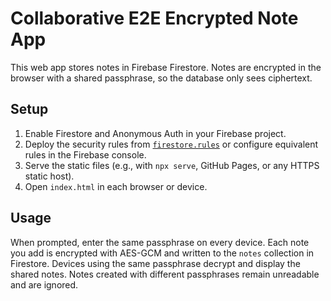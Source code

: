# Collaborative E2E Encrypted Note App

This web app stores notes in Firebase Firestore. Notes are encrypted in the browser with a shared passphrase, so the database only sees ciphertext.

## Setup

1. Enable Firestore and Anonymous Auth in your Firebase project.
2. Deploy the security rules from [`firestore.rules`](firestore.rules) or configure equivalent rules in the Firebase console.
3. Serve the static files (e.g., with `npx serve`, GitHub Pages, or any HTTPS static host).
4. Open `index.html` in each browser or device.

## Usage

When prompted, enter the same passphrase on every device. Each note you add is encrypted with AES-GCM and written to the `notes` collection in Firestore. Devices using the same passphrase decrypt and display the shared notes. Notes created with different passphrases remain unreadable and are ignored.
